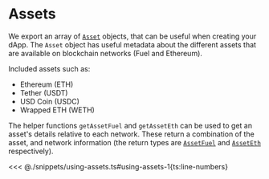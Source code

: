# Assets

We export an array of [`Asset`](https://docs.fuel.network/docs/fuels-ts/account/#asset) objects, that can be useful when creating your dApp. The `Asset` object has useful metadata about the different assets that are available on blockchain networks (Fuel and Ethereum).

Included assets such as:

- Ethereum (ETH)
- Tether (USDT)
- USD Coin (USDC)
- Wrapped ETH (WETH)

The helper functions `getAssetFuel` and `getAssetEth` can be used to get an asset's details relative to each network. These return a combination of the asset, and network information (the return types are [`AssetFuel`](../../api/Account/index.md#assetfuel) and [`AssetEth`](../../api/Account/index.md#asseteth) respectively).

<<< @./snippets/using-assets.ts#using-assets-1{ts:line-numbers}
